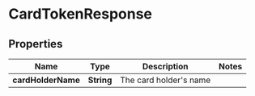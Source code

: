 

# CardTokenResponse


## Properties

| Name | Type | Description | Notes |
|------------ | ------------- | ------------- | -------------|
|**cardHolderName** | **String** | The card holder&#39;s name |  |



